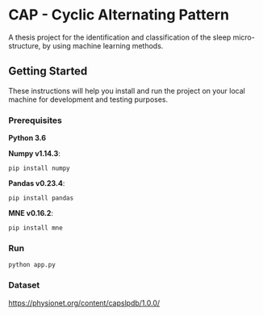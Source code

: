 # CAP - Cyclic Alternating Pattern

A thesis project for the identification and classification of the sleep micro-structure, by using machine learning methods.

## Getting Started

These instructions will help you install and run the project on your local machine for development and testing purposes.

### Prerequisites

**Python 3.6** 

**Numpy v1.14.3**:

```
pip install numpy
```

**Pandas v0.23.4**:

```
pip install pandas
```

**MNE v0.16.2**:
 
```
pip install mne
```

### Run

```
python app.py
```

### Dataset

https://physionet.org/content/capslpdb/1.0.0/
